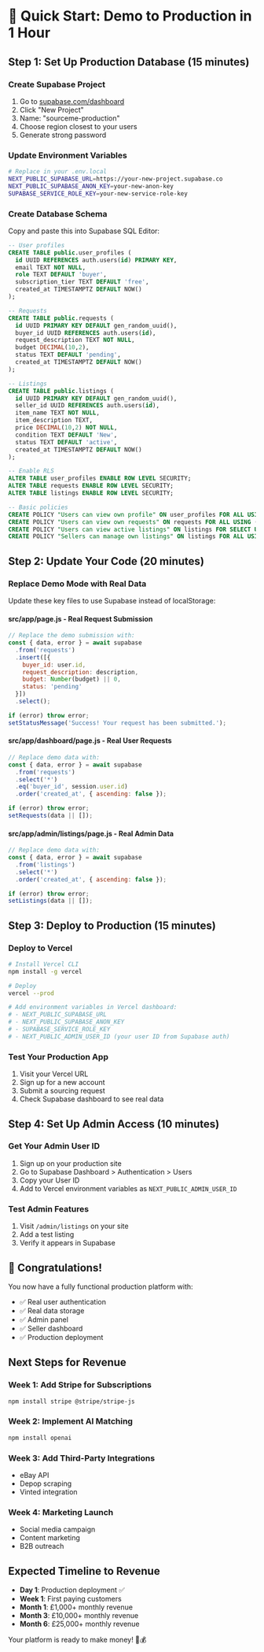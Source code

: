 # 🚀 Quick Start: Demo to Production in 1 Hour

## Step 1: Set Up Production Database (15 minutes)

### Create Supabase Project
1. Go to [supabase.com/dashboard](https://supabase.com/dashboard)
2. Click "New Project"
3. Name: "sourceme-production"
4. Choose region closest to your users
5. Generate strong password

### Update Environment Variables
```bash
# Replace in your .env.local
NEXT_PUBLIC_SUPABASE_URL=https://your-new-project.supabase.co
NEXT_PUBLIC_SUPABASE_ANON_KEY=your-new-anon-key
SUPABASE_SERVICE_ROLE_KEY=your-new-service-role-key
```

### Create Database Schema
Copy and paste this into Supabase SQL Editor:

```sql
-- User profiles
CREATE TABLE public.user_profiles (
  id UUID REFERENCES auth.users(id) PRIMARY KEY,
  email TEXT NOT NULL,
  role TEXT DEFAULT 'buyer',
  subscription_tier TEXT DEFAULT 'free',
  created_at TIMESTAMPTZ DEFAULT NOW()
);

-- Requests
CREATE TABLE public.requests (
  id UUID PRIMARY KEY DEFAULT gen_random_uuid(),
  buyer_id UUID REFERENCES auth.users(id),
  request_description TEXT NOT NULL,
  budget DECIMAL(10,2),
  status TEXT DEFAULT 'pending',
  created_at TIMESTAMPTZ DEFAULT NOW()
);

-- Listings
CREATE TABLE public.listings (
  id UUID PRIMARY KEY DEFAULT gen_random_uuid(),
  seller_id UUID REFERENCES auth.users(id),
  item_name TEXT NOT NULL,
  item_description TEXT,
  price DECIMAL(10,2) NOT NULL,
  condition TEXT DEFAULT 'New',
  status TEXT DEFAULT 'active',
  created_at TIMESTAMPTZ DEFAULT NOW()
);

-- Enable RLS
ALTER TABLE user_profiles ENABLE ROW LEVEL SECURITY;
ALTER TABLE requests ENABLE ROW LEVEL SECURITY;
ALTER TABLE listings ENABLE ROW LEVEL SECURITY;

-- Basic policies
CREATE POLICY "Users can view own profile" ON user_profiles FOR ALL USING (auth.uid() = id);
CREATE POLICY "Users can view own requests" ON requests FOR ALL USING (auth.uid() = buyer_id);
CREATE POLICY "Users can view active listings" ON listings FOR SELECT USING (status = 'active');
CREATE POLICY "Sellers can manage own listings" ON listings FOR ALL USING (auth.uid() = seller_id);
```

## Step 2: Update Your Code (20 minutes)

### Replace Demo Mode with Real Data
Update these key files to use Supabase instead of localStorage:

#### src/app/page.js - Real Request Submission
```javascript
// Replace the demo submission with:
const { data, error } = await supabase
  .from('requests')
  .insert([{
    buyer_id: user.id,
    request_description: description,
    budget: Number(budget) || 0,
    status: 'pending'
  }])
  .select();

if (error) throw error;
setStatusMessage('Success! Your request has been submitted.');
```

#### src/app/dashboard/page.js - Real User Requests
```javascript
// Replace demo data with:
const { data, error } = await supabase
  .from('requests')
  .select('*')
  .eq('buyer_id', session.user.id)
  .order('created_at', { ascending: false });

if (error) throw error;
setRequests(data || []);
```

#### src/app/admin/listings/page.js - Real Admin Data
```javascript
// Replace demo data with:
const { data, error } = await supabase
  .from('listings')
  .select('*')
  .order('created_at', { ascending: false });

if (error) throw error;
setListings(data || []);
```

## Step 3: Deploy to Production (15 minutes)

### Deploy to Vercel
```bash
# Install Vercel CLI
npm install -g vercel

# Deploy
vercel --prod

# Add environment variables in Vercel dashboard:
# - NEXT_PUBLIC_SUPABASE_URL
# - NEXT_PUBLIC_SUPABASE_ANON_KEY
# - SUPABASE_SERVICE_ROLE_KEY
# - NEXT_PUBLIC_ADMIN_USER_ID (your user ID from Supabase auth)
```

### Test Your Production App
1. Visit your Vercel URL
2. Sign up for a new account
3. Submit a sourcing request
4. Check Supabase dashboard to see real data

## Step 4: Set Up Admin Access (10 minutes)

### Get Your Admin User ID
1. Sign up on your production site
2. Go to Supabase Dashboard > Authentication > Users
3. Copy your User ID
4. Add to Vercel environment variables as `NEXT_PUBLIC_ADMIN_USER_ID`

### Test Admin Features
1. Visit `/admin/listings` on your site
2. Add a test listing
3. Verify it appears in Supabase

## 🎉 Congratulations!

You now have a fully functional production platform with:
- ✅ Real user authentication
- ✅ Real data storage
- ✅ Admin panel
- ✅ Seller dashboard
- ✅ Production deployment

## Next Steps for Revenue

### Week 1: Add Stripe for Subscriptions
```bash
npm install stripe @stripe/stripe-js
```

### Week 2: Implement AI Matching
```bash
npm install openai
```

### Week 3: Add Third-Party Integrations
- eBay API
- Depop scraping
- Vinted integration

### Week 4: Marketing Launch
- Social media campaign
- Content marketing
- B2B outreach

## Expected Timeline to Revenue

- **Day 1**: Production deployment ✅
- **Week 1**: First paying customers
- **Month 1**: £1,000+ monthly revenue
- **Month 3**: £10,000+ monthly revenue
- **Month 6**: £25,000+ monthly revenue

Your platform is ready to make money! 🚀💰